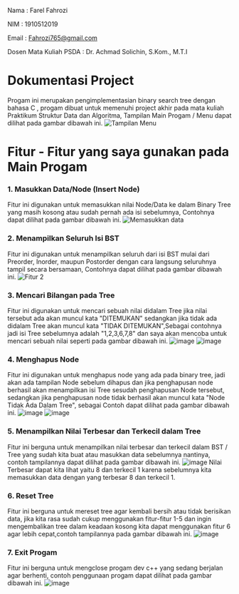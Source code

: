 Nama  : Farel Fahrozi

NIM   : 1910512019

Email : Fahrozi765@gmail.com

Dosen Mata Kuliah PSDA : Dr. Achmad Solichin, S.Kom., M.T.I

# Dokumentasi Project
Progam ini merupakan pengimplementasian binary search tree dengan bahasa C , progam dibuat untuk memenuhi project akhir pada mata kuliah Praktikum Struktur Data dan Algoritma, Tampilan Main Progam / Menu dapat dilihat pada gambar dibawah ini.
![Tampilan Menu](https://user-images.githubusercontent.com/66854870/84751109-60d2fb80-afe6-11ea-8e52-a4637115097a.PNG)

# Fitur - Fitur yang saya gunakan pada Main Progam
### 1. Masukkan Data/Node (Insert Node)
Fitur ini digunakan untuk memasukkan nilai Node/Data ke dalam Binary Tree yang masih kosong atau sudah pernah ada isi sebelumnya, Contohnya dapat dilihat pada gambar dibawah ini.
![Memasukkan data](https://user-images.githubusercontent.com/66854870/84751619-f79fb800-afe6-11ea-81cd-9fdcf698f0fd.PNG)



### 2. Menampilkan Seluruh Isi BST
Fitur ini digunakan untuk menampilkan seluruh dari isi BST mulai dari Preorder, Inorder, maupun Postorder dengan cara langsung seluruhnya tampil secara bersamaan, Contohnya dapat dilihat pada gambar dibawah ini.
![Fitur 2](https://user-images.githubusercontent.com/66854870/84751980-6aa92e80-afe7-11ea-8204-dba5f38c651a.PNG)



### 3. Mencari Bilangan pada Tree
Fitur ini digunakan untuk mencari sebuah nilai didalam Tree jika nilai tersebut ada akan muncul kata "DITEMUKAN" sedangkan jika tidak ada didalam Tree akan muncul kata "TIDAK DITEMUKAN",Sebagai contohnya jadi isi Tree sebelumnya adalah "1,2,3,6,7,8" dan saya akan mencoba untuk mencari sebuah nilai seperti pada gambar dibawah ini.
![image](https://user-images.githubusercontent.com/66854870/84752341-d25f7980-afe7-11ea-96a9-7218c3f3dcff.png) ![image](https://user-images.githubusercontent.com/66854870/84752397-e6a37680-afe7-11ea-8064-ae74b02a9498.png)



### 4. Menghapus Node 
Fitur ini digunakan untuk menghapus node yang ada pada binary tree, jadi akan ada tampilan Node sebelum dihapus dan jika penghapusan node berhasil akan menampilkan isi Tree sesudah penghapusan Node tersebut, sedangkan jika penghapusan node tidak berhasil akan muncul kata "Node Tidak Ada Dalam Tree", sebagai Contoh dapat dilihat pada gambar dibawah ini.
![image](https://user-images.githubusercontent.com/66854870/84753150-d8098f00-afe8-11ea-881d-1ac48171c59c.png) ![image](https://user-images.githubusercontent.com/66854870/84753271-f8d1e480-afe8-11ea-8381-1b0b36955110.png)




### 5. Menampilkan Nilai Terbesar dan Terkecil dalam Tree
Fitur ini berguna untuk menampilkan nilai terbesar dan terkecil dalam BST / Tree yang sudah kita buat atau masukkan data sebelumnya nantinya, contoh tampilannya dapat dilihat pada gambar dibawah ini.
![image](https://user-images.githubusercontent.com/66854870/84753680-8281b200-afe9-11ea-9f3e-a4e7bafa7f35.png)
Nilai Terbesar dapat kita lihat yaitu 8 dan terkecil 1 karena sebelumnya kita memasukkan data dengan yang terbesar 8 dan terkecil 1.



### 6. Reset Tree
Fitur ini berguna untuk mereset tree agar kembali bersih atau tidak berisikan data, jika kita rasa sudah cukup menggunakan fitur-fitur 1-5 dan ingin mengembalikan tree dalam keadaan kosong kita dapat menggunakan fitur 6 agar lebih cepat,contoh tampilannya pada gambar dibawah ini.
![image](https://user-images.githubusercontent.com/66854870/84754467-a0034b80-afea-11ea-8d9c-7e19712bcf2a.png)

### 7. Exit Progam 
Fitur ini berguna untuk mengclose progam dev c++ yang sedang berjalan agar berhenti, contoh penggunaan progam dapat dilihat pada gambar dibawah ini.
![image](https://user-images.githubusercontent.com/66854870/84754604-d17c1700-afea-11ea-98af-08f7f8a76ff0.png)
